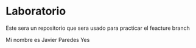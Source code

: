 # Laboratorio
Este sera un repositorio que sera usado para practicar el feacture branch

Mi nombre es Javier Paredes
Yes